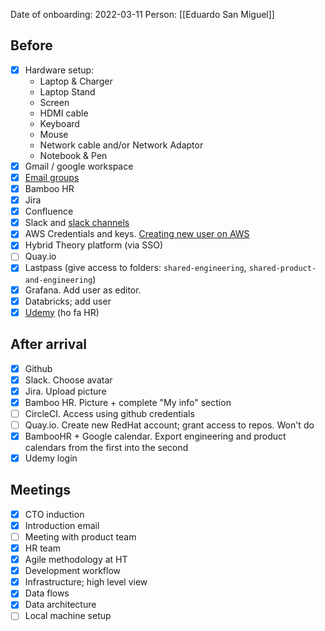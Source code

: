 
Date of onboarding: 2022-03-11
Person: [[Eduardo San Miguel]]

## Before

- [x] Hardware setup:
    - Laptop & Charger
    -   Laptop Stand
    -   Screen
    -   HDMI cable
    -   Keyboard
    -   Mouse
    -   Network cable and/or Network Adaptor
    -   Notebook & Pen
- [x] Gmail / google workspace
- [x] [Email groups](https://hybridtheory.atlassian.net/wiki/spaces/EN/pages/1294172208)
- [x] Bamboo HR
- [x] Jira
- [x] Confluence
- [x] Slack and [slack channels](https://hybridtheory.atlassian.net/wiki/spaces/EN/pages/1293746261)
- [x] AWS Credentials and keys. [Creating new user on AWS](https://hybridtheory.atlassian.net/wiki/spaces/EN/pages/3178527)
- [x] Hybrid Theory platform (via SSO)
- [ ] Quay.io
- [x] Lastpass (give access to folders: `shared-engineering`, `shared-product-and-engineering`)
- [x] Grafana. Add user as editor.
- [x] Databricks; add user
- [x] [Udemy](https://hybridtheory.udemy.com/organization/home/) (ho fa HR)

## After arrival

- [x] Github
- [x] Slack. Choose avatar
- [x] Jira. Upload picture
- [x] Bamboo HR. Picture + complete "My info" section
- [ ] CircleCI. Access using github credentials
- [ ] Quay.io. Create new RedHat account; grant access to repos. Won't do
- [x] BambooHR + Google calendar. Export engineering and product calendars from the first into the second
- [x] Udemy login

## Meetings

- [x] CTO induction
- [x] Introduction email
- [ ] Meeting with product team
- [x] HR team
- [x] Agile methodology at HT
- [x] Development workflow
- [x] Infrastructure; high level view
- [x] Data flows
- [x] Data architecture
- [ ] Local machine setup